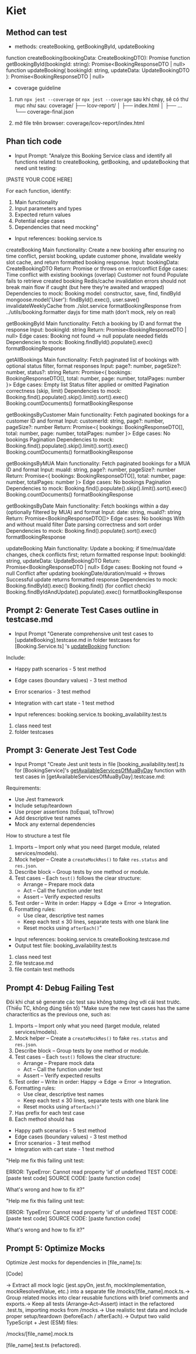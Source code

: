 # Kiet

## Method can test

- methods:
  createBooking, getBookingById, updateBooking

function createBooking(bookingData: CreateBookingDTO): Promise<BookingResponseDTO>
function getBookingById(bookingId: string): Promise<BookingResponseDTO | null>
function updateBooking(
bookingId: string,
updateData: UpdateBookingDTO
): Promise<BookingResponseDTO | null>

- coverage guideline

1. run `npx jest --coverage` or `npx jest --coverage`
   sau khi chạy, sẽ có thư mục như sau:
   coverage/
   ├── lcov-report/
   │ ├── index.html
   │ ├── ...
   └── coverage-final.json

2. mở file trên browser: coverage/lcov-report/index.html

## Phan tich code

- Input Prompt:
  "Analyze this Booking Service class and identify all functions related to createBooking, getBooking, and updateBooking that need unit testing:

[PASTE YOUR CODE HERE]

For each function, identify:

1. Main functionality
2. Input parameters and types
3. Expected return values
4. Potential edge cases
5. Dependencies that need mocking"

- Input references:
  booking.service.ts

createBooking
Main functionality: Create a new booking after ensuring no time conflict, persist booking, update customer phone, invalidate weekly slot cache, and return formatted booking response.
Input: bookingData: CreateBookingDTO
Return: Promise<BookingResponseDTO> or throws on error/conflict
Edge cases:
Time conflict with existing bookings (overlap)
Customer not found
Populate fails to retrieve created booking
Redis/cache invalidation errors should not break main flow if caught (but here they’re awaited and wrapped)
Dependencies to mock:
Booking model: constructor, save, find, findById
mongoose.model('User'): findById().exec(), user.save()
invalidateWeeklyCache from ./slot.service
formatBookingResponse from ../utils/booking.formatter
dayjs for time math (don’t mock, rely on real)

getBookingById
Main functionality: Fetch a booking by ID and format the response
Input: bookingId: string
Return: Promise<BookingResponseDTO | null>
Edge cases:
Booking not found -> null
populate needed fields
Dependencies to mock:
Booking.findById().populate().exec()
formatBookingResponse

getAllBookings
Main functionality: Fetch paginated list of bookings with optional status filter, format responses
Input: page?: number, pageSize?: number, status?: string
Return: Promise<{ bookings: BookingResponseDTO[], total: number, page: number, totalPages: number }>
Edge cases:
Empty list
Status filter applied or omitted
Pagination correctness (skip, limit)
Dependencies to mock:
Booking.find().populate().skip().limit().sort().exec()
Booking.countDocuments()
formatBookingResponse

getBookingsByCustomer
Main functionality: Fetch paginated bookings for a customer ID and format
Input: customerId: string, page?: number, pageSize?: number
Return: Promise<{ bookings: BookingResponseDTO[], total: number, page: number, totalPages: number }>
Edge cases:
No bookings
Pagination
Dependencies to mock:
Booking.find().populate().skip().limit().sort().exec()
Booking.countDocuments()
formatBookingResponse

getBookingsByMUA
Main functionality: Fetch paginated bookings for a MUA ID and format
Input: muaId: string, page?: number, pageSize?: number
Return: Promise<{ bookings: BookingResponseDTO[], total: number, page: number, totalPages: number }>
Edge cases:
No bookings
Pagination
Dependencies to mock:
Booking.find().populate().skip().limit().sort().exec()
Booking.countDocuments()
formatBookingResponse

getBookingsByDate
Main functionality: Fetch bookings within a day (optionally filtered by MUA) and format
Input: date: string, muaId?: string
Return: Promise<BookingResponseDTO[]>
Edge cases:
No bookings
With and without muaId filter
Date parsing correctness and sort order
Dependencies to mock:
Booking.find().populate().sort().exec()
formatBookingResponse

updateBooking
Main functionality: Update a booking; if time/mua/date changes, check conflicts first; return formatted response
Input: bookingId: string, updateData: UpdateBookingDTO
Return: Promise<BookingResponseDTO | null>
Edge cases:
Booking not found -> null
Conflict after updating bookingDate/duration/muaId -> throws
Successful update returns formatted response
Dependencies to mock:
Booking.findById().exec()
Booking.find() (for conflict check)
Booking.findByIdAndUpdate().populate().exec()
formatBookingResponse

## Prompt 2: Generate Test Cases outline in testcase.md

- Input Prompt
  "Generate comprehensive unit test cases to [updateBooking].testcase.md in folder testcases for [Booking.Service.ts] 's [updateBooking]() function:

Include:

- Happy path scenarios - 5 test method
- Edge cases (boundary values) - 3 test method
- Error scenarios - 3 test method
- Integration with cart state - 1 test method

- Input references:
  booking.service.ts
  booking_availability.test.ts

1. class need test
2. folder testcases

## Prompt 3: Generate Jest Test Code

- Input Prompt
  "Create Jest unit tests in file [booking_availability.test].ts for [BookingService]'s [getAvailableServicesOfMuaByDay]() function with test cases in [getAvailableServicesOfMuaByDay].testcase.md:

Requirements:

- Use Jest framework
- Include setup/teardown
- Use proper assertions (toEqual, toThrow)
- Add descriptive test names
- Mock any external dependencies

How to structure a test file

1. Imports – Import only what you need (target module, related services/models).
2. Mock helper – Create a `createMockRes()` to fake `res.status` and `res.json`.
3. Describe block – Group tests by one method or module.
4. Test cases – Each `test()` follows the clear structure:
   - Arrange – Prepare mock data
   - Act – Call the function under test
   - Assert – Verify expected results
5. Test order – Write in order: Happy → Edge → Error → Integration.
6. Formatting rules:
   - Use clear, descriptive test names
   - Keep each test ≤ 30 lines, separate tests with one blank line
   - Reset mocks using `afterEach()`"

- Input references:
  booking.service.ts
  createBooking.testcase.md
- Output test file:
  booking_availability.test.ts

1. class need test
2. file testcase.md
3. file contain test methods

## Prompt 4: Debug Failing Test

Đôi khi chat sẽ generate các test sau không tương ứng với cái test trước. (Thiếu TC, không đúng tiền tố)
"Make sure the new test cases has the same characteritics as the previous one, such as:

1. Imports – Import only what you need (target module, related services/models).
2. Mock helper – Create a `createMockRes()` to fake `res.status` and `res.json`.
3. Describe block – Group tests by one method or module.
4. Test cases – Each `test()` follows the clear structure:
   - Arrange – Prepare mock data
   - Act – Call the function under test
   - Assert – Verify expected results
5. Test order – Write in order: Happy → Edge → Error → Integration.
6. Formatting rules:
   - Use clear, descriptive test names
   - Keep each test ≤ 30 lines, separate tests with one blank line
   - Reset mocks using `afterEach()`"
7. Has prefix for each test case
8. Each method should has

- Happy path scenarios - 5 test method
- Edge cases (boundary values) - 3 test method
- Error scenarios - 3 test method
- Integration with cart state - 1 test method

"Help me fix this failing unit test:

ERROR: TypeError: Cannot read property 'id' of undefined
TEST CODE: [paste test code]
SOURCE CODE: [paste function code]

What's wrong and how to fix it?"

"Help me fix this failing unit test:

ERROR: TypeError: Cannot read property 'id' of undefined
TEST CODE: [paste test code]
SOURCE CODE: [paste function code]

What's wrong and how to fix it?"

## Prompt 5: Optimize Mocks

Optimize Jest mocks for dependencies in [file_name].ts:

[Code]

→ Extract all mock logic (jest.spyOn, jest.fn, mockImplementation, mockResolvedValue, etc.) into a separate file /mocks/[file_name].mock.ts.→ Group related mocks into clear reusable functions with brief comments and exports.→ Keep all tests (Arrange–Act–Assert) intact in the refactored .test.ts, importing mocks from /mocks.→ Use realistic test data and include proper setup/teardown (beforeEach / afterEach).→ Output two valid TypeScript + Jest (ESM) files:

/mocks/[file_name].mock.ts

[file_name].test.ts (refactored).
